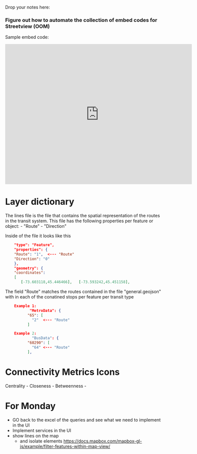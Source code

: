 Drop your notes here:

### Figure out how to automate the collection of embed codes for Streetview (OOM)
Sample embed code:
<iframe src="https://www.google.com/maps/embed?pb=!4v1674230436200!6m8!1m7!1sNqHRqKsEalobZHhpUMmOaQ!2m2!1d45.3919748033253!2d-75.7207963323827!3f329.2174!4f0!5f0.7820865974627469" width="600" height="450" style="border:0;"></iframe>

# Layer dictionary 

The lines file is the file that contains the spatial representation of the routes in the transit system.
This file has the following properties per feature or object:
    - "Route"
    - "Direction"

Inside of the file it looks like this 

``` json
    "type": "Feature",
    "properties": {
    "Route": "1",  <--- "Route"
    "Direction": "0"
    },
    "geometry": {
    "coordinates": 
    [
       [-73.603118,45.446466],   [-73.593242,45.451158], 

```



The field "Route" matches the routes contained in the file "general.geojson" with in each of the conatined stops per feature per transit type

``` json
    Example 1:
           "MetroData": {
          "65": [
            "2"  <--- "Route"
          ] 

    Example 2:
            "BusData": {
          "60290": [
            "64" <--- "Route"
          ],
```

# Connectivity Metrics Icons
Centrality - <i class="fa-solid fa-arrows-to-circle"></i>
Closeness - <i class="fa-solid fa-timeline"></i>
Betweenness - <i class="fa-solid fa-circle-nodes"></i>


# For Monday 
- GO back to the excel of the queries and see what we need to implement in the UI
- Implement services in the UI
- show lines on the map
  - and isolate elements https://docs.mapbox.com/mapbox-gl-js/example/filter-features-within-map-view/
